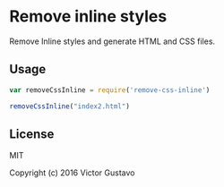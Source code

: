 # Remove inline styles

Remove Inline styles and generate HTML and CSS files.


## Usage

```javascript
var removeCssInline = require('remove-css-inline')

removeCssInline("index2.html")
```

## License

MIT

Copyright (c) 2016 Victor Gustavo
